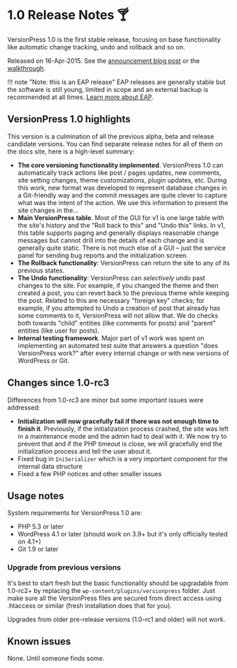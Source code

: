 # 1.0 Release Notes 🍸

VersionPress 1.0 is the first stable release, focusing on base functionality like automatic change tracking, undo and rollback and so on.

Released on 16-Apr-2015. See the [announcement blog post](https://blog.versionpress.net/2015/04/versionpress-1-0-released/) or the [walkthrough](https://blog.versionpress.net/2015/05/versionpress-1-0-walkthrough/).

!!! note "Note: this is an EAP release"
    EAP releases are generally stable but the software is still young, limited in scope and an external backup is recommended at all times. [Learn more about EAP](../getting-started/about-eap.md).

## VersionPress 1.0 highlights

This version is a culmination of all the previous alpha, beta and release candidate versions. You can find separate release notes for all of them on the docs site, here is a high-level summary:

- **The core versioning functionality implemented**. VersionPress 1.0 can automatically track actions like post / pages updates, new comments, site setting changes, theme customizations, plugin updates, etc. During this work, new format was developed to represent database changes in a Git-friendly way and the commit messages are quite clever to capture what was the intent of the action. We use this information to present the site changes in the...
- **Main VersionPress table**. Most of the GUI for v1 is one large table with the site's history and the "Roll back to this" and "Undo this" links. In v1, this table supports paging and generally displays reasonable change messages but cannot drill into the details of each change and is generally quite static. There is not much else of a GUI – just the service panel for sending bug reports and the initialization screen.
- **The Rollback functionality**: VersionPress can return the site to any of its previous states.
- **The Undo functionality**: VersionPress can *selectively* undo past changes to the site. For example, if you changed the theme and then created a post, you can revert back to the previous theme while keeping the post. Related to this are necessary "foreign key" checks; for example, if you attempted to Undo a creation of post that already has some comments to it, VersionPress will not allow that. We do checks both towards "child" entities (like comments for posts) and "parent" entities (like user for posts).
- **Internal testing framework**. Major part of v1 work was spent on implementing an automated test suite that answers a question "does VersionPress work?" after every internal change or with new versions of WordPress or Git.

## Changes since 1.0-rc3

Differences from 1.0-rc3 are minor but some important issues were addressed:

- **Initialization will now gracefully fail if there was not enough time to finish it**. Previously, if the initialization process crashed, the site was left in a maintenance mode and the admin had to deal with it. We now try to prevent that and if the PHP timeout is close, we will gracefully end the initialization process and tell the user about it.
- Fixed bug in `IniSerializer` which is a very important component for the internal data structure
- Fixed a few PHP notices and other smaller issues

## Usage notes

System requirements for VersionPress 1.0 are:

- PHP 5.3 or later
- WordPress 4.1 or later (should work on 3.9+ but it's only officially tested on 4.1+)
- Git 1.9 or later

### Upgrade from previous versions

It's best to start fresh but the basic functionality should be upgradable from 1.0-rc2+ by replacing the `wp-content/plugins/versionpress` folder. Just make sure all the VersionPress files are secured from direct access using .htaccess or similar (fresh installation does that for you).

Upgrades from older pre-release versions (1.0-rc1 and older) will not work.

## Known issues

None. Until someone finds some.
